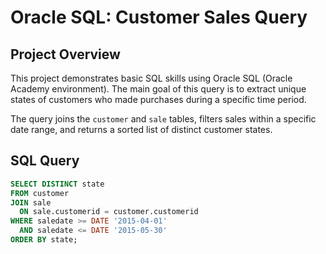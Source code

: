 # Oracle SQL: Customer Sales Query

## Project Overview
This project demonstrates basic SQL skills using Oracle SQL (Oracle Academy environment). The main goal of this query is to extract unique states of customers who made purchases during a specific time period. 

The query joins the `customer` and `sale` tables, filters sales within a specific date range, and returns a sorted list of distinct customer states.

## SQL Query
```sql
SELECT DISTINCT state
FROM customer
JOIN sale
  ON sale.customerid = customer.customerid
WHERE saledate >= DATE '2015-04-01'
  AND saledate <= DATE '2015-05-30'
ORDER BY state;
